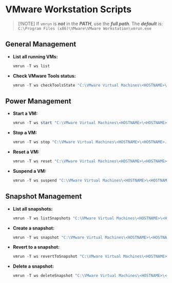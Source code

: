 # VMware Workstation Scripts

>   [!NOTE]
>   If `vmrun` is **_not_** in the **_PATH_**, use the **_full path_**. The **_default_** is:
>   `C:\Program Files (x86)\VMware\VMware Workstation\vmrun.exe`

## General Management

-   **List all running VMs:**

    ```powershell
    vmrun -T ws list
    ```

-   **Check VMware Tools status:**

    ```powershell
    vmrun -T ws checkToolsState "C:\VMware Virtual Machines\<HOSTNAME>\<HOSTNAME>.vmx"
    ```

## Power Management

-   **Start a VM:**

    ```powershell
    vmrun -T ws start "C:\VMware Virtual Machines\<HOSTNAME>\<HOSTNAME>.vmx"
    ```

-   **Stop a VM:**

    ```powershell
    vmrun -T ws stop "C:\VMware Virtual Machines\<HOSTNAME>\<HOSTNAME>.vmx" soft
    ```

-   **Reset a VM:**

    ```powershell
    vmrun -T ws reset "C:\VMware Virtual Machines\<HOSTNAME>\<HOSTNAME>.vmx" soft
    ```

-   **Suspend a VM:**

    ```powershell
    vmrun -T ws suspend "C:\VMware Virtual Machines\<HOSTNAME>\<HOSTNAME>.vmx" soft
    ```

## Snapshot Management

-   **List all snapshots:**

    ```powershell
    vmrun -T ws listSnapshots "C:\VMware Virtual Machines\<HOSTNAME>\<HOSTNAME>.vmx"
    ```

-   **Create a snapshot:**

    ```powershell
    vmrun -T ws snapshot "C:\VMware Virtual Machines\<HOSTNAME>\<HOSTNAME>.vmx" "<SNAPSHOT_NAME>"
    ```

-   **Revert to a snapshot:**

    ```powershell
    vmrun -T ws revertToSnapshot "C:\VMware Virtual Machines\<HOSTNAME>\<HOSTNAME>.vmx" "<SNAPSHOT_NAME>"

    ```

-   **Delete a snapshot:**

    ```powershell
    vmrun -T ws deleteSnapshot "C:\VMware Virtual Machines\<HOSTNAME>\<HOSTNAME>.vmx" "<SNAPSHOT_NAME>"
    ```